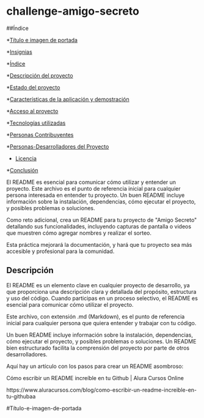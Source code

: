 # challenge-amigo-secreto

##Índice

*[Título e imagen de portada](#Título-e-imagen-de-portada)

*[Insignias](#insignias)

*[Índice](#índice)

*[Descripción del proyecto](#descripción-del-proyecto)

*[Estado del proyecto](#Estado-del-proyecto)

*[Características de la aplicación y demostración](#Características-de-la-aplicación-y-demostración)

*[Acceso al proyecto](#acceso-proyecto)

*[Tecnologías utilizadas](#tecnologías-utilizadas)

*[Personas Contribuyentes](#personas-contribuyentes)

*[Personas-Desarrolladores del Proyecto](#personas-desarrolladores)

* [Licencia](#licencia)

*[Conclusión](#conclusión)

El README es esencial para comunicar cómo utilizar y entender un proyecto.
Este archivo es el punto de referencia inicial para cualquier persona interesada en entender tu proyecto.
Un buen README incluye 
información sobre la instalación, 
dependencias, 
cómo ejecutar el proyecto, y
posibles problemas o soluciones.

Como reto adicional, crea un README para tu proyecto de "Amigo Secreto" 
detallando sus funcionalidades,
incluyendo capturas de pantalla o videos que muestren cómo agregar nombres y realizar el sorteo. 

Esta práctica mejorará la documentación, y hará que tu proyecto sea más accesible y profesional para la comunidad.

## Descripción
El README es un elemento clave en cualquier proyecto de desarrollo, ya que proporciona una descripción clara y detallada del propósito, estructura y uso del código. Cuando participas en un proceso selectivo, el README es esencial para comunicar cómo utilizar el proyecto.

Este archivo, con extensión .md (Markdown), es el punto de referencia inicial para cualquier persona que quiera entender y trabajar con tu código.

Un buen README incluye información sobre la instalación, dependencias, cómo ejecutar el proyecto, y posibles problemas o soluciones. Un README bien estructurado facilita la comprensión del proyecto por parte de otros desarrolladores.

Aquí hay un artículo con los pasos para crear un README asombroso:

 

Cómo escribir un README increíble en tu Github | Alura Cursos Online
<link>https://www.aluracursos.com/blog/como-escribir-un-readme-increible-en-tu-github</link>aa

#Título-e-imagen-de-portada
